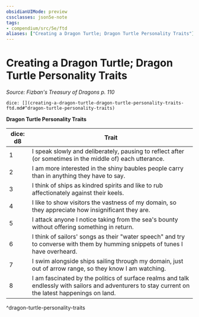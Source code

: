 ```yaml
---
obsidianUIMode: preview
cssclasses: json5e-note
tags:
- compendium/src/5e/ftd
aliases: ["Creating a Dragon Turtle; Dragon Turtle Personality Traits"]
---
```

# Creating a Dragon Turtle; Dragon Turtle Personality Traits
*Source: Fizban's Treasury of Dragons p. 110* 

`dice: [](creating-a-dragon-turtle-dragon-turtle-personality-traits-ftd.md#^dragon-turtle-personality-traits)`

**Dragon Turtle Personality Traits**

| dice: d8 | Trait |
|----------|-------|
| 1 | I speak slowly and deliberately, pausing to reflect after (or sometimes in the middle of) each utterance. |
| 2 | I am more interested in the shiny baubles people carry than in anything they have to say. |
| 3 | I think of ships as kindred spirits and like to rub affectionately against their keels. |
| 4 | I like to show visitors the vastness of my domain, so they appreciate how insignificant they are. |
| 5 | I attack anyone I notice taking from the sea's bounty without offering something in return. |
| 6 | I think of sailors' songs as their "water speech" and try to converse with them by humming snippets of tunes I have overheard. |
| 7 | I swim alongside ships sailing through my domain, just out of arrow range, so they know I am watching. |
| 8 | I am fascinated by the politics of surface realms and talk endlessly with sailors and adventurers to stay current on the latest happenings on land. |
^dragon-turtle-personality-traits